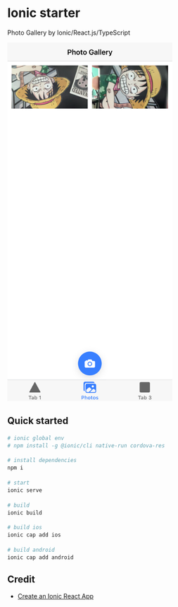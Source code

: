 # Ionic starter

Photo Gallery by Ionic/React.js/TypeScript

<img src="./public/screenshot-iPhone12Pro.png" alt="screenshot iPhone12Pro" height="812px" width="375px" />

## Quick started

```sh
# ionic global env
# npm install -g @ionic/cli native-run cordova-res

# install dependencies
npm i

# start
ionic serve

# build
ionic build

# build ios
ionic cap add ios

# build android
ionic cap add android
```

## Credit

- [Create an Ionic React App](https://ionicframework.com/docs/react)
